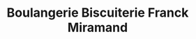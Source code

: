 ---
title: "Boulangerie Biscuiterie Franck Miramand"
url: /bourg-argental/boulangerie-biscuiterie-franck-miramand/
shop: boulangerie
---